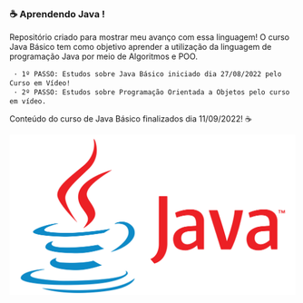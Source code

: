 ### ☕ Aprendendo Java ! ###


 Repositório criado para mostrar meu avanço com essa linguagem! O curso Java Básico tem como objetivo aprender a utilização da linguagem de programação Java por meio de Algoritmos e POO.

     · 1º PASSO: Estudos sobre Java Básico iniciado dia 27/08/2022 pelo Curso em Vídeo!
     · 2º PASSO: Estudos sobre Programação Orientada a Objetos pelo curso em vídeo.

Conteúdo do curso de Java Básico finalizados dia 11/09/2022! ☕


<img src="Java-logo.png">
